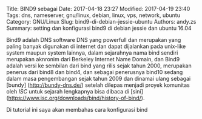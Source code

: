 Title: BIND9 sebagai 
Date: 2017-04-18 23:27 
Modified: 2017-04-19 23:40 
Tags: dns, nameserver, gnu/linux, debian, linux, vps, network, ubuntu
Category: GNU/Linux 
Slug: bind9-di-debian-jessie-ubuntu
Authors: andy.zs 
Summary: setting dan konfigurasi bind9 di debian jessie dan ubuntu 16.04


Bind9 adalah DNS software DNS yang powerfull dan merupakan yang paling banyak digunakan di internet dan dapat dijalankan pada unix-like system maupun system lainnya, dalam sejarahnya nama bind sendiri merupakan aknronim dari Berkeley Internet Name Domain, dan Bind9 adalah versi ke sembilan dari bind yang rilis sejak tahun 2000, merupakan penerus dari bind8 dan bind4, dan sebagai penerusnya bind10 sedang dalam masa pengembangan sejak tahun 2009 dan dinamai ulang sebagai [bundy] (http://bundy-dns.de/) setelah dilepas menjadi proyek komunitas oleh *ISC*  untuk sejarah lengkapnya bisa dibaca di [sini] (https://www.isc.org/downloads/bind/history-of-bind/). 

Di tutorial ini saya akan membahas cara konfigurasi bind 
